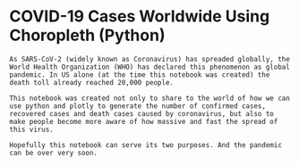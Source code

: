# COVID-19 Cases Worldwide Using Choropleth (Python)

`As SARS-CoV-2 (widely known as Coronavirus) has spreaded globally, the World Health Organization (WHO) has declared this phenomenon as global pandemic.
In US alone (at the time this notebook was created) the death toll already reached 20,000 people.`

`This notebook was created not only to share to the world of how we can use python and plotly to generate the number of confirmed cases, recovered cases and death cases caused by coronavirus, but also to make people become more aware of how massive and fast the spread of this virus.`

`Hopefully this notebook can serve its two purposes. And the pandemic can be over very soon.`
